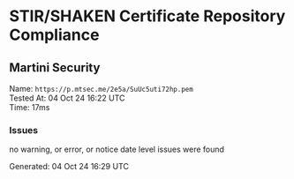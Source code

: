# STIR/SHAKEN Certificate Repository Compliance

## Martini Security

Name: `https://p.mtsec.me/2e5a/SuUc5uti72hp.pem`\
Tested At: 04 Oct 24 16:22 UTC\
Time: 17ms

### Issues

no warning, or error, or notice date level issues were found

Generated: 04 Oct 24 16:29 UTC